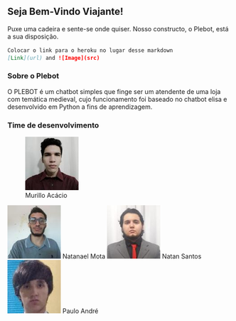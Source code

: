 ## Seja Bem-Vindo Viajante!

Puxe uma cadeira e sente-se onde quiser. Nosso constructo, o Plebot, está a sua disposição.

```markdown
Colocar o link para o heroku no lugar desse markdown
[Link](url) and ![Image](src)
```

### Sobre o Plebot

O PLEBOT é um chatbot simples que finge ser um atendente de uma loja com temática medieval, cujo funcionamento foi baseado no chatbot elisa e desenvolvido em Python a fins de aprendizagem.


### Time de desenvolvimento

<figure>
  <div class="round-container">
    <img src="https://github.com/NatanSIsantos/Plebot/blob/gh-pages/imgs/mr.jfif">
  </div>
  <figcaption>
    Murillo Acácio
  </figcaption>
</figure>

<img src = "https://github.com/NatanSIsantos/Plebot/blob/gh-pages/imgs/nl.jfif">
Natanael Mota</img>
<img src = "https://github.com/NatanSIsantos/Plebot/blob/gh-pages/imgs/nt.jfif">
Natan Santos</img>
<img src = "https://github.com/NatanSIsantos/Plebot/blob/gh-pages/imgs/pl.jfif">
Paulo André</img>
